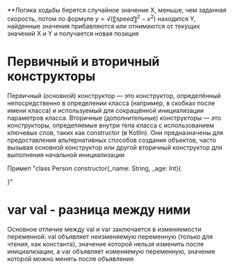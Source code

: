 **Логика ходьбы
берется случайное значение X, меньше, чем заданная скорость, потом по формуле $y=√(〖speed〗^2-x^2 )$
находится Y, найденные значения прибавляются или отнимаются от текущих значений X и Y и получается новая позиция

# Первичный и вторичный конструкторы
Первичный (основной) конструктор — это конструктор, определённый непосредственно в определении класса (например, в скобках после имени класса) и используемый для сокращённой инициализации параметров класса. Вторичные (дополнительные) конструкторы — это конструкторы, определяемые внутри тела класса с использованием ключевых слов, таких как constructor (в Kotlin). Они предназначены для предоставления альтернативных способов создания объектов, часто вызывая основной конструктор или другой вторичный конструктор для выполнения начальной инициализации

Примеп
"class Person constructor(_name: String, _age: Int){
    
}"

# var val - разница между ними
Основное отличие между val и var заключается в изменяемости переменной: val объявляет неизменяемую переменную (только для чтения, как константа), значение которой нельзя изменить после инициализации, а var объявляет изменяемую переменную, значение которой можно менять после объявления
